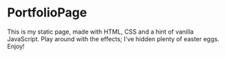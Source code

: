 # PortfolioPage
This is my static page, made with HTML, CSS and a hint of vanilla JavaScript. Play around with the effects; I've hidden plenty of easter eggs. Enjoy!
